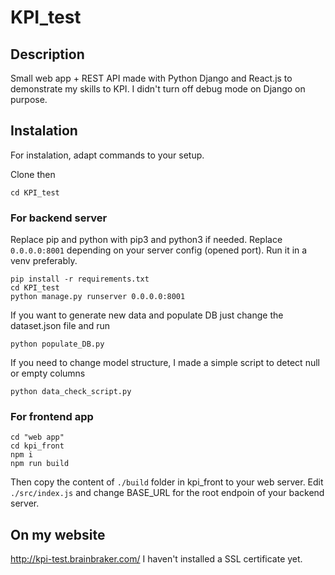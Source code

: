# KPI_test

## Description

Small web app + REST API made with Python Django and React.js to demonstrate my skills to KPI. I didn't turn off debug mode on Django on purpose.

## Instalation

For instalation, adapt commands to your setup.

Clone then
```
cd KPI_test
```

### For backend server
Replace pip and python with pip3 and python3 if needed. Replace ```0.0.0.0:8001``` depending on your server config (opened port). Run it in a venv preferably.
```
pip install -r requirements.txt
cd KPI_test
python manage.py runserver 0.0.0.0:8001
```

If you want to generate new data and populate DB just change the dataset.json file and run
```
python populate_DB.py
```

If you need to change model structure, I made a simple script to detect null or empty columns
```
python data_check_script.py
```

### For frontend app
```
cd "web app"
cd kpi_front
npm i
npm run build
```

Then copy the content of ```./build``` folder in kpi_front to your web server. Edit ```./src/index.js``` and change BASE_URL for the root endpoin of your backend server.

## On my website
http://kpi-test.brainbraker.com/
I haven't installed a SSL certificate yet.
